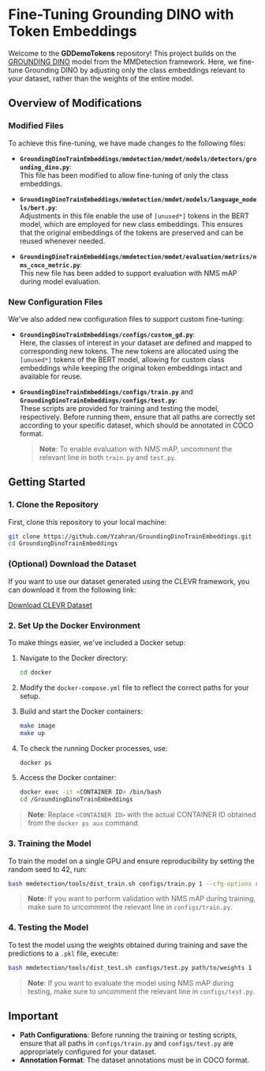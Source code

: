 # Fine-Tuning Grounding DINO with Token Embeddings

Welcome to the **GDDemoTokens** repository! This project builds on the [GROUNDING DINO](https://github.com/open-mmlab/mmdetection/blob/main/configs/grounding_dino/README.md) model from the MMDetection framework. Here, we fine-tune Grounding DINO by adjusting only the class embeddings relevant to your dataset, rather than the weights of the entire model.

## Overview of Modifications

### Modified Files
To achieve this fine-tuning, we have made changes to the following files:

- **`GroundingDinoTrainEmbeddings/mmdetection/mmdet/models/detectors/grounding_dino.py`**:  
  This file has been modified to allow fine-tuning of only the class embeddings.
  
- **`GroundingDinoTrainEmbeddings/mmdetection/mmdet/models/language_models/bert.py`**:  
  Adjustments in this file enable the use of `[unused*]` tokens in the BERT model, which are employed for new class embeddings. This ensures that the original embeddings of the tokens are preserved and can be reused whenever needed.

- **`GroundingDinoTrainEmbeddings/mmdetection/mmdet/evaluation/metrics/nms_coco_metric.py`**:  
  This new file has been added to support evaluation with  NMS mAP during model evaluation.

### New Configuration Files
We've also added new configuration files to support custom fine-tuning:

- **`GroundingDinoTrainEmbeddings/configs/custom_gd.py`**:  
  Here, the classes of interest in your dataset are defined and mapped to corresponding new tokens. The new tokens are allocated using the `[unused*]` tokens of the BERT model, allowing for custom class embeddings while keeping the original token embeddings intact and available for reuse.

- **`GroundingDinoTrainEmbeddings/configs/train.py`** and **`GroundingDinoTrainEmbeddings/configs/test.py`**:  
  These scripts are provided for training and testing the model, respectively. Before running them, ensure that all paths are correctly set according to your specific dataset, which should be annotated in COCO format.

  > **Note**: To enable evaluation with NMS mAP, uncomment the relevant line in both `train.py` and `test.py`.

## Getting Started

### 1. Clone the Repository
First, clone this repository to your local machine:

```bash
git clone https://github.com/Yzahran/GroundingDinoTrainEmbeddings.git
cd GroundingDinoTrainEmbeddings
```
### (Optional) Download the Dataset
If you want to use our dataset generated using the CLEVR framework, you can download it from the following link:

[Download CLEVR Dataset](https://drive.google.com/file/d/1AyUxpOMcFGdTewBFigb4rVUgBifb7MfC/view?usp=sharing)


### 2. Set Up the Docker Environment
To make things easier, we've included a Docker setup:

1. Navigate to the Docker directory:
    ```bash
    cd docker
    ```

2. Modify the `docker-compose.yml` file to reflect the correct paths for your setup.

3. Build and start the Docker containers:
    ```bash
    make image
    make up
    ```

4. To check the running Docker processes, use:
    ```bash
    docker ps
    ```

5. Access the Docker container:
    ```bash
    docker exec -it <CONTAINER ID> /bin/bash
    cd /GroundingDinoTrainEmbeddings
    ```
>**Note**: Replace `<CONTAINER ID>` with the actual CONTAINER ID obtained from the `docker ps aux` command.

### 3. Training the Model
To train the model on a single GPU and ensure reproducibility by setting the random seed to 42, run:

```bash
bash mmdetection/tools/dist_train.sh configs/train.py 1 --cfg-options randomness.seed=42 randomness.deterministic=True
```

>  **Note**: If you want to perform validation with NMS mAP during training, make sure to uncomment the relevant line in `configs/train.py`.

### 4. Testing the Model
To test the model using the weights obtained during training and save the predictions to a `.pkl` file, execute:

```bash
bash mmdetection/tools/dist_test.sh configs/test.py path/to/weights 1 --out path/to/save/predictions.pkl
```

> **Note**: If you want to evaluate the model using NMS mAP during testing, make sure to uncomment the relevant line in `configs/test.py`.

## Important

- **Path Configurations**: Before running the training or testing scripts, ensure that all paths in `configs/train.py` and `configs/test.py` are appropriately configured for your dataset.
- **Annotation Format**: The dataset annotations must be in COCO format.
